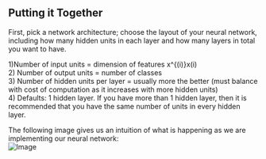 ## Putting it Together ## 
First, pick a network architecture; choose the layout of your neural network, including how many hidden units in each layer and how many layers in total you want to have.

1)Number of input units = dimension of features x^{(i)}x(i) <br/>
2) Number of output units = number of classes <br/>
3) Number of hidden units per layer = usually more the better (must balance with cost of computation as it increases with more hidden units) <br/>
4) Defaults: 1 hidden layer. If you have more than 1 hidden layer, then it is recommended that you have the same number of units in every hidden layer.

The following image gives us an intuition of what is happening as we are implementing our neural network:<br/>
![Image](https://github.com/Vranjan7077/Coursera-Machine-Learning-/blob/master/Machine_Learning_CRA/Week%205/put%202gether.png?raw=true)

